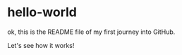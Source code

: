 # hello-world

ok, this is the README file of my first journey into GitHub.

Let's see how it works!
